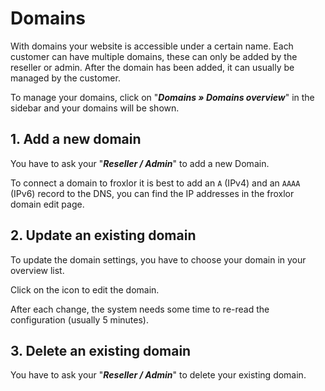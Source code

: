 # Domains

With domains your website is accessible under a certain name. Each customer can have multiple domains, these can only be added by the reseller or admin. After the domain has been added, it can usually be managed by the customer. 

To manage your domains, click on "_**Domains » Domains overview**_" in the sidebar and your domains will be shown.

## 1. Add a new domain

You have to ask your "_**Reseller / Admin**_" to add a new Domain.

To connect a domain to froxlor it is best to add an `A` (IPv4) and an `AAAA` (IPv6) record to the DNS, you can find the IP addresses in the froxlor domain edit page.

## 2. Update an existing domain

To update the domain settings, you have to choose your domain in your overview list.

<UiBrowser :src="$withBase('/img/frx_ug_domains_overview.png')" alt="Domain overview"/>

Click on the <i class="fa fa-edit"></i> icon to edit the domain.

<UiBrowser :src="$withBase('/img/frx_ug_domains_edit.png')" alt="Edit domain"/>

After each change, the system needs some time to re-read the configuration (usually 5 minutes).

## 3. Delete an existing domain

You have to ask your "_**Reseller / Admin**_" to delete your existing domain.
